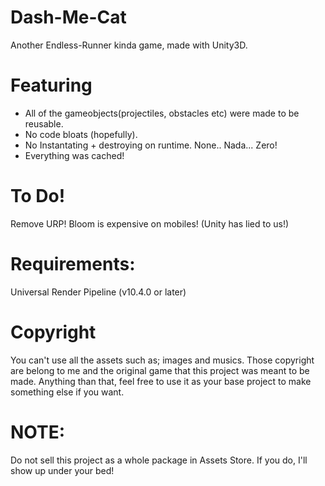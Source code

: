 # Dash-Me-Cat
Another Endless-Runner kinda game, made with Unity3D.  

# Featuring  
- All of the gameobjects(projectiles, obstacles etc) were made to be reusable.
- No code bloats (hopefully).  
- No Instantating + destroying on runtime. None.. Nada... Zero!
- Everything was cached!

# To Do!
Remove URP! Bloom is expensive on mobiles! (Unity has lied to us!)

# Requirements:
Universal Render Pipeline (v10.4.0 or later)  

# Copyright
You can't use all the assets such as; images and musics. Those copyright are belong to me and the original game that this project was meant to be made. Anything than that, feel free to use it as your base project to make something else if you want. 
   
# NOTE:
Do not sell this project as a whole package in Assets Store. If you do, I'll show up under your bed!  


